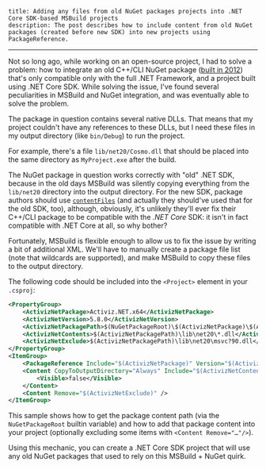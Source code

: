     title: Adding any files from old NuGet packages projects into .NET Core SDK-based MSBuild projects
    description: The post describes how to include content from old NuGet packages (created before new SDK) into new projects using PackageReference.
---

Not so long ago, while working on an open-source project, I had to solve a
problem: how to integrate an old C++/CLI NuGet package ([built in
2012][activiz.net]) that's only compatible only with the full .NET Framework,
and a project built using .NET Core SDK. While solving the issue, I've found
several peculiarities in MSBuild and NuGet integration, and was eventually able
to solve the problem.

The package in question contains several native DLLs. That means that my project
couldn't have any references to these DLLs, but I need these files in my output
directory (like `bin/Debug`) to run the project.

For example, there's a file `lib/net20/Cosmo.dll` that should be placed into the
same directory as `MyProject.exe` after the build.

The NuGet package in question works correctly with "old" .NET SDK, because in
the old days MSBuild was silently copying everything from the `lib/net20`
directory into the output directory. For the new SDK, package authors should use
[`contentFiles`][contentfiles] (and actually they should've used that for the
old SDK, too), although, obviously, it's unlikely they'll ever fix their C++/CLI
package to be compatible with the _.NET Core_ SDK: it isn't in fact compatible
with .NET Core at all, so why bother?

Fortunately, MSBuild is flexible enough to allow us to fix the issue by writing
a bit of additional XML. We'll have to manually create a package file list (note
that wildcards are supported), and make MSBuild to copy these files to the
output directory.

The following code should be included into the `<Project>` element in your
`.csproj`:

```xml
<PropertyGroup>
    <ActivizNetPackage>Activiz.NET.x64</ActivizNetPackage>
    <ActivizNetVersion>5.8.0</ActivizNetVersion>
    <ActivizNetPackagePath>$(NuGetPackageRoot)\$(ActivizNetPackage)\$(ActivizNetVersion)</ActivizNetPackagePath>
    <ActivizNetContents>$(ActivizNetPackagePath)\lib\net20\*.dll</ActivizNetContents>
    <ActivizNetExclude>$(ActivizNetPackagePath)\lib\net20\msvc?90.dll</ActivizNetExclude>
</PropertyGroup>
<ItemGroup>
    <PackageReference Include="$(ActivizNetPackage)" Version="$(ActivizNetVersion)"/>
    <Content CopyToOutputDirectory="Always" Include="$(ActivizNetContents)">
        <Visible>false</Visible>
    </Content>
    <Content Remove="$(ActivizNetExclude)" />
</ItemGroup>
```

This sample shows how to get the package content path (via the
`NuGetPackageRoot` builtin variable) and how to add that package content into
your project (optionally excluding some items with `<Content Remove="…"/>`).

Using this mechanic, you can create a .NET Core SDK project that will use any
old NuGet packages that used to rely on this MSBuild + NuGet quirk.

[activiz.net]: https://www.nuget.org/packages/Activiz.NET.x64/
[contentfiles]: https://blog.nuget.org/20160126/nuget-contentFiles-demystified.html
